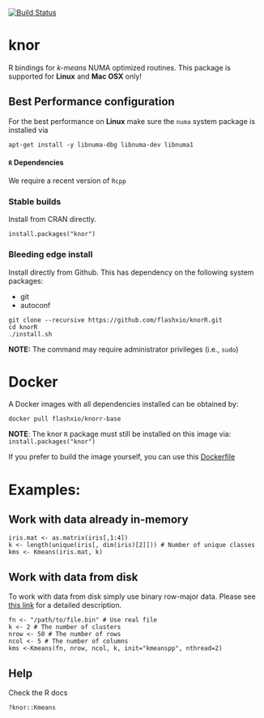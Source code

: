 [![Build
Status](https://travis-ci.org/flashxio/knorR.svg?branch=master)](https://travis-ci.org/flashxio/knorR)

# knor

R bindings for *k-means* NUMA optimized routines. This package is supported for **Linux** and **Mac OSX** only!

## Best Performance configuration

For the best performance on **Linux** make sure the `numa` system package is installed via

```
apt-get install -y libnuma-dbg libnuma-dev libnuma1
```

#### `R` Dependencies

We require a recent version of `Rcpp`

### Stable builds

Install from CRAN directly.

```
install.packages("knor")
```

### Bleeding edge install

Install directly from Github. This has dependency on the following system packages:
- git
- autoconf

```
git clone --recursive https://github.com/flashxio/knorR.git
cd knorR
./install.sh
```

**NOTE:** The command may require administrator privileges (i.e., `sudo`)

# Docker

A Docker images with all dependencies installed can be obtained by:

```
docker pull flashxio/knorr-base
```

**NOTE**: The knor `R` package must still be installed on this image via:
`install.packages("knor")`

If you prefer to build the image yourself, you can use this
[Dockerfile](https://github.com/flashxio/knor/tree/dev/R/Dockerfile)

# Examples:

## Work with data already in-memory
```
iris.mat <- as.matrix(iris[,1:4])
k <- length(unique(iris[, dim(iris)[2]])) # Number of unique classes
kms <- Kmeans(iris.mat, k)
```
## Work with data from disk

To work with data from disk simply use binary row-major data. Please see [this link](TODO) for a detailed description.

```
fn <- "/path/to/file.bin" # Use real file
k <- 2 # The number of clusters
nrow <- 50 # The number of rows
ncol <- 5 # The number of columns
kms <-Kmeans(fn, nrow, ncol, k, init="kmeanspp", nthread=2)
```

## Help
Check the R docs

```
?knor::Kmeans
```
